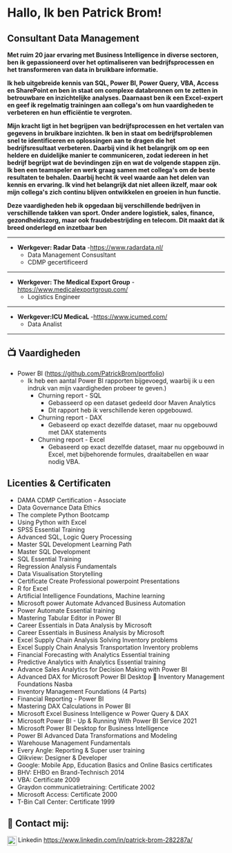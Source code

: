 <h1>Hallo, Ik ben Patrick Brom! <br/><a href="https://github.com/PatrickBrom/portfolio"></a> <a href="https://www.linkedin.com/in/patrick-brom-282287a/"></a>

<h2>Consultant Data Management</h2>

<b>Met ruim 20 jaar ervaring met Business Intelligence in diverse sectoren, ben ik gepassioneerd over het optimaliseren van bedrijfsprocessen en het transformeren van data in bruikbare informatie. 

Ik heb uitgebreide kennis van SQL, Power BI, Power Query, VBA, Access en SharePoint en ben in staat om complexe databronnen om te zetten in betrouwbare en inzichtelijke analyses. Daarnaast ben ik een Excel-expert en geef ik regelmatig trainingen aan collega's om hun vaardigheden te verbeteren en hun efficiëntie te vergroten.

Mijn kracht ligt in het begrijpen van bedrijfsprocessen en het vertalen van gegevens in bruikbare inzichten. Ik ben in staat om bedrijfsproblemen snel te identificeren en oplossingen aan te dragen die het bedrijfsresultaat verbeteren. Daarbij vind ik het belangrijk om op een heldere en duidelijke manier te communiceren, zodat iedereen in het bedrijf begrijpt wat de bevindingen zijn en wat de volgende stappen zijn.
Ik ben een teamspeler en werk graag samen met collega's om de beste resultaten te behalen. Daarbij hecht ik veel waarde aan het delen van kennis en ervaring. Ik vind het belangrijk dat niet alleen ikzelf, maar ook mijn collega's zich continu blijven ontwikkelen en groeien in hun functie.</b>

<b> Deze vaardigheden heb ik opgedaan bij verschillende bedrijven in verschillende takken van sport. Onder andere logistiek, sales, finance, gezondheidszorg, maar ook fraudebestrijding en telecom.
Dit maakt dat ik breed onderlegd en inzetbaar ben</b>
  - ---------------------
  - <b>Werkgever: Radar Data</b>
    -https://www.radardata.nl/
    - Data Management Consusltant
    - CDMP gecertificeerd
  - ---------------------
  - <b>Werkgever: The Medical Export Group</b>
    -https://www.medicalexportgroup.com/
    - Logistics Engineer
  - ---------------------
  - <b>Werkgever:ICU MedicaL </b>
    -https://www.icumed.com/
    - Data Analist
  - ---------------------
<h2>📺 Vaardigheden</h2>

- Power BI (https://github.com/PatrickBrom/portfolio)
  - Ik heb een aantal Power BI rapporten bijgevoegd, waarbij ik u een indruk van mijn vaardigheden probeer te geven.)
    - Churning report - SQL
      - Gebasseerd op een dataset gedeeld door Maven Analytics
      - Dit rapport heb ik verschillende keren opgebouwd. 
    - Churning report - DAX
      - Gebaseerd op exact dezelfde dataset, maar nu opgebouwd met DAX statements
    - Churning report - Excel
      - Gebaseerd op exact dezelfde dataset, maar nu opgebouwd in Excel, met bijbehorende formules, draaitabellen en waar nodig VBA.
  

<h2>Licenties & Certificaten</h2>

  - DAMA CDMP Certification - Associate
  - Data Governance Data Ethics
  - The complete Python Bootcamp
  - Using Python with Excel
  - SPSS Essential Training
  - Advanced SQL, Logic Query Processing
  - Master SQL Development Learning Path
  - Master SQL Development                                                                                      
  - SQL Essential Training
  -	Regression Analysis Fundamentals
  - Data Visualisation Storytelling
  -	Certificate Create Professional powerpoint Presentations
  -	R for Excel
  -	Artificial Intelligence Foundations, Machine learning
  -	Microsoft power Automate Advanced Business Automation
  -	Power Automate Essential training
  -	Mastering Tabular Editor in Power BI
  -	Career Essentials in Data Analysis by Microsoft
  -	Career Essentials in Business Analysis by Microsoft
  -	Excel Supply Chain Analysis Solving Inventory problems
  -	Excel Supply Chain Analysis Transportation Inventory problems
  -	Financial Forecasting with Analytics Essential training
  -	Predictive Analytics with Analytics Essential training
  -	Advance Sales Analytics for Decision Making with Power BI 
  -	Advanced DAX for Microsoft Power BI Desktop		Inventory Management Foundations Nasba
  -	Inventory Management Foundations (4 Parts)
  -	Financial Reporting - Power BI
  -	Mastering DAX Calculations in Power BI
  -	Microsoft Excel Business Intelligence w Power Query & DAX
  -	Microsoft Power BI - Up & Running With Power BI Service 2021
  -	Microsoft Power BI Desktop for Business Intelligence
  -	Power BI Advanced Data Transformations and Modeling
  -	Warehouse Management Fundamentals
  -	Every Angle: Reporting & Super user training
  -	Qlikview: Designer & Developer
  -	Google: Mobile App, Education Basics and Online Basics certificates
  -	BHV: EHBO en Brand-Technisch 2014
  -	VBA: Certificate 2009
  -	Graydon communicatietraining: Certificate 2002
  -	Microsoft Access: Certificate 2000
  -	T-Bin Call Center: Certificate 1999



<h2> 🤳 Contact mij:</h2>

<img align="left" alt="JoshMadakor | LinkedIn" width="22px" src="https://cdn.jsdelivr.net/npm/simple-icons@v3/icons/linkedin.svg" /> Linkedin
https://www.linkedin.com/in/patrick-brom-282287a/

<!--
**joshmadakor1/joshmadakor1** is a ✨ _special_ ✨ repository because its `README.md` (this file) appears on your GitHub profile.

Here are some ideas to get you started:

- 🔭 I’m currently working on ...
- 🌱 I’m currently learning ...
- 👯 I’m looking to collaborate on ...
- 🤔 I’m looking for help with ...
- 💬 Ask me about ...
- 📫 How to reach me: ...
- 😄 Pronouns: ...
- ⚡ Fun fact: ...
-->
